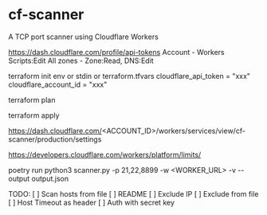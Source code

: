 # cf-scanner
A TCP port scanner using Cloudflare Workers



https://dash.cloudflare.com/profile/api-tokens
Account - Workers Scripts:Edit
All zones - Zone:Read, DNS:Edit

terraform init
env or stdin or terraform.tfvars
cloudflare_api_token = "xxx"
cloudflare_account_id = "xxx"

terraform plan

terraform apply

https://dash.cloudflare.com/<ACCOUNT_ID>/workers/services/view/cf-scanner/production/settings


https://developers.cloudflare.com/workers/platform/limits/



poetry run python3 scanner.py <IP> -p 21,22,8899 -w <WORKER_URL> -v --output output.json

TODO:
[ ] Scan hosts from file
[ ] README
[ ] Exclude IP
[ ] Exclude from file
[ ] Host Timeout as header
[ ] Auth with secret key
